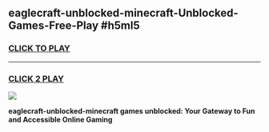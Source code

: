 
## eaglecraft-unblocked-minecraft-Unblocked-Games-Free-Play #h5ml5
<h3>
<a href="https://us.freeplayer.one?title=eaglecraft-unblocked-minecraft&ref=9M">CLICK TO PLAY</a></h3>
<hr>

<h3>
<a href="https://us.freeplayer.one?title=eaglecraft-unblocked-minecraft&ref=9M">CLICK 2 PLAY</a>
  
</h3>

<a href="https://us.freeplayer.one?title=eaglecraft-unblocked-minecraft&ref=9M"><img src="https://clearcache.store/games.png"></a>


**eaglecraft-unblocked-minecraft games unblocked: Your Gateway to Fun and Accessible Online Gaming**
